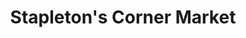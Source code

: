 ---
title: "Stapleton's Corner Market"
url: /benzonia/stapletons-corner-market/
shop: convenience
---